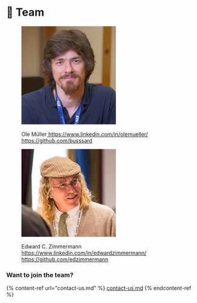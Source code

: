 # 👥 Team

<figure><img src="../.gitbook/assets/Ole_Mueller.png" alt=""><figcaption><p>Ole Müller<a href="https://www.linkedin.com/in/olemueller/"> https://www.linkedin.com/in/olemueller/ </a><a href="https://github.com/busssard">https://github.com/busssard</a></p></figcaption></figure>

<figure><img src="../.gitbook/assets/1517273389070.jpeg" alt=""><figcaption><p>Edward C. Zimmermann <a href="https://www.linkedin.com/in/edwardzimmermann/">https://www.linkedin.com/in/edwardzimmermann/      </a><a href="https://github.com/edzimmermann">https://github.com/edzimmermann</a></p></figcaption></figure>

### Want to join the team?&#x20;

{% content-ref url="contact-us.md" %}
[contact-us.md](contact-us.md)
{% endcontent-ref %}

